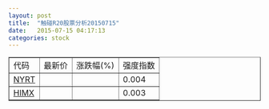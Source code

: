 ```yaml
---
layout: post
title:  "触碰R20股票分析20150715"
date:   2015-07-15 04:17:13
categories: stock
---
```

<script type="text/javascript">
var stockList = []
stockList.push('gb_nyrt');
stockList.push('gb_himx');
</script>

<table border="1">
 <tr>
 <td>代码</td>
  <td>最新价</td>
  <td>涨跌幅(%)</td>
 <td>强度指数</td>
</tr>
  <tr id="nyrt"><td><a href="http://stock.finance.sina.com.cn/usstock/quotes/NYRT.html" target="_blank">NYRT</a></td><td></td><td></td><td>0.004</td></tr>
  <tr id="himx"><td><a href="http://stock.finance.sina.com.cn/usstock/quotes/HIMX.html" target="_blank">HIMX</a></td><td></td><td></td><td>0.003</td></tr>
</table>
